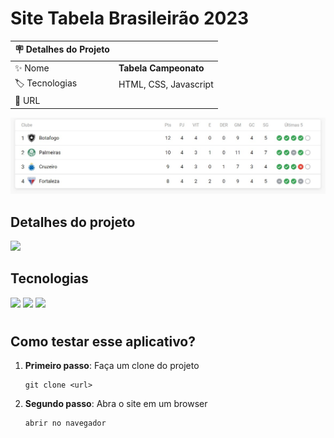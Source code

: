 # Site Tabela Brasileirão 2023


| :placard: Detalhes do Projeto |     |
| -------------  | --- |
| :sparkles: Nome        | **Tabela Campeonato**
| :label: Tecnologias | HTML, CSS, Javascript
| :rocket: URL         | 


<!-- Inserir imagem com a #vitrinedev ao final do link -->
![](https://github.com/ti-eeepdjmm/tabela-campeonato-brasileiro/blob/main/assets/img/tabela-campeonato-preview.jpg)

## Detalhes do projeto
![](https://img.shields.io/badge/status-Em_desenvolvimento-brightgreen)


## Tecnologias

![](https://img.shields.io/badge/JavaScript-F7DF1E?style=for-the-badge&logo=javascript&logoColor=black)
![](https://img.shields.io/badge/CSS3-43853D?style=for-the-badge&logo=CSS3&logoColor=white)
![](https://img.shields.io/badge/HTML-1C5D99?style=for-the-badge&logo=html5&logoColor=white)



#
## Como testar esse aplicativo?

1. **Primeiro passo**: Faça um clone do projeto
    ~~~
    git clone <url>
    ~~~
2. **Segundo passo**: Abra o site em um browser
    ~~~
    abrir no navegador
    ~~~
